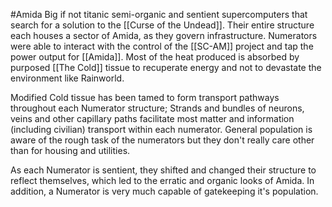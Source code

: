 #Amida 
Big if not titanic semi-organic and sentient supercomputers that search for a solution to the [[Curse of the Undead]]. Their entire structure each houses a sector of Amida, as they govern infrastructure.
Numerators were able to interact with the control of the [[SC-AM]] project and tap the power output for [[Amida]].
Most of the heat produced is absorbed by purposed [[The Cold]] tissue to recuperate energy and not to devastate the environment like Rainworld.

Modified Cold tissue has been tamed to form transport pathways throughout each Numerator structure; Strands and bundles of neurons, veins and other capillary paths facilitate most matter and information (including civilian) transport within each numerator.
General population is aware of the rough task of the numerators but they don't really care other than for housing and utilities. 

As each Numerator is sentient, they shifted and changed their structure to reflect themselves, which led to the erratic and organic looks of Amida. 
In addition, a Numerator is very much capable of gatekeeping it's population.